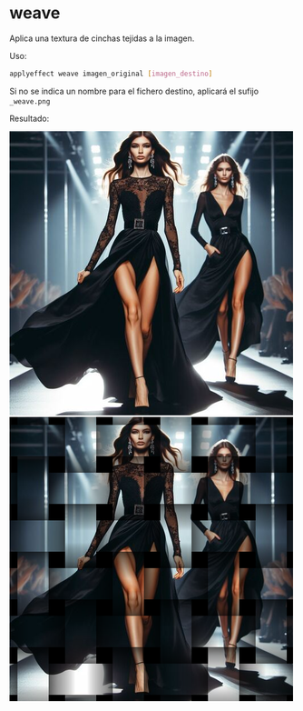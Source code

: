 # weave

Aplica una textura de cinchas tejidas a la imagen.

Uso:

``` sh
applyeffect weave imagen_original [imagen_destino]
```

Si no se indica un nombre para el fichero destino, aplicará el sufijo `_weave.png`

Resultado:

![imagen original](../../images/image.jpg)
![weave](../../images/image_weave.png)
